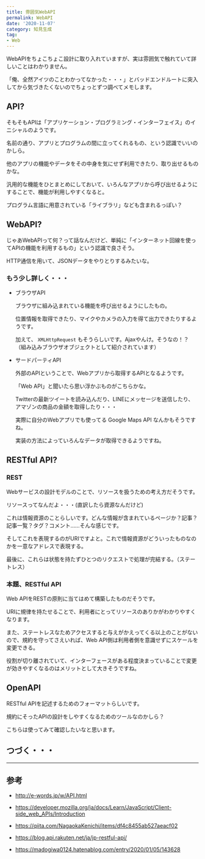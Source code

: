 ```yaml
---
title: 雰囲気WebAPI
permalink: WebAPI
date: '2020-11-07'
category: 知見生成
tag:
- Web
---
```


WebAPIをちょこちょこ設計に取り入れていますが、実は雰囲気で触れていて詳しいことはわかりません。

「俺、全然アイツのことわかってなかった・・・」とバッドエンドルートに突入してから気づきたくないのでちょっとずつ調べてメモします。

## API?

そもそもAPIは「アプリケーション・プログラミング・インターフェイス」のイニシャルのようです。

名前の通り、アプリとプログラムの間に立ってくれるもの、という認識でいいのかしら。

他のアプリの機能やデータをその中身を気にせず利用できたり、取り出せるものかな。

汎用的な機能をひとまとめにしておいて、いろんなアプリから呼び出せるようにすることで、機能が利用しやすくなると。

プログラム言語に用意されている「ライブラリ」なども含まれるっぽい？

## WebAPI?

じゃあWebAPIって何？って話なんだけど、単純に「インターネット回線を使ってAPIの機能を利用するもの」という認識で良さそう。

HTTP通信を用いて、JSONデータをやりとりするみたいな。

### もう少し詳しく・・・

- ブラウザAPI

  ブラウザに組み込まれている機能を呼び出せるようにしたもの。

  位置情報を取得できたり、マイクやカメラの入力を得て出力できたりするようです。

  加えて、 `XMLHttpRequest` もそうらしいです。Ajaxやんけ。そうなの！？（組み込みブラウザオブジェクトとして紹介されています）

- サードパーティAPI

  外部のAPIということで、Webアプリから取得するAPIとなるようです。

  「Web API」と聞いたら思い浮かぶものがこちらかな。

  Twitterの最新ツイートを読み込んだり、LINEにメッセージを送信したり、アマゾンの商品の金額を取得したり・・・

  実際に自分のWebアプリでも使ってる Google Maps API なんかもそうですね。

  実装の方法によっていろんなデータが取得できるようですね。

## RESTful API?

### REST

Webサービスの設計モデルのことで、リソースを扱うための考え方だそうです。

リソースってなんだよ・・・(直訳したら資源なんだけど)

これは情報資源のことらしいです。どんな情報が含まれているページか？記事？記事一覧？タグ？コメント……そんな感じです。

そしてこれを表現するのがURIですよと。これで情報資源がどういったものなのかを一意なアドレスで表現する。

最後に、これらは状態を持たずひとつのリクエストで処理が完結する。（ステートレス）

### 本題、RESTful API

Web APIをRESTの原則に当てはめて構築したものだそうです。

URIに規律を持たせることで、利用者にとってリソースのありかがわかりやすくなります。

また、ステートレスなためアクセスすると与えがかえってくる以上のことがないので、規約を守ってさえいれば、Web API側は利用者側を意識せずにスケールを変更できる。

役割が切り離されていて、インターフェースがある程度決まっていることで変更が効きやすくなるのはメリットとして大きそうですね。


## OpenAPI

RESTful APIを記述するためのフォーマットらしいです。

規約にそったAPIの設計をしやすくなるためのツールなのかしら？

こちらは使ってみて確認したいなと思います。

## つづく・・・

---

## 参考

- http://e-words.jp/w/API.html

- https://developer.mozilla.org/ja/docs/Learn/JavaScript/Client-side_web_APIs/Introduction

- https://qiita.com/NagaokaKenichi/items/df4c8455ab527aeacf02

- https://blog.api.rakuten.net/ja/jp-restful-api/

- https://madogiwa0124.hatenablog.com/entry/2020/01/05/143628
